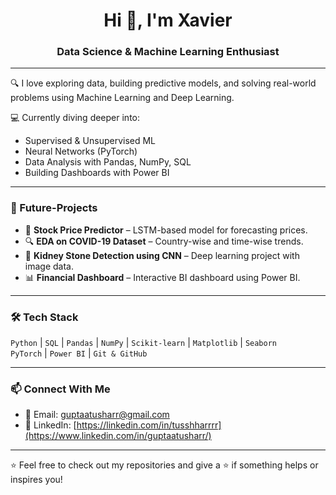 <h1 align="center">Hi 👋, I'm Xavier</h1>
<h3 align="center">Data Science & Machine Learning Enthusiast</h3>

---

🔍 I love exploring data, building predictive models, and solving real-world problems using Machine Learning and Deep Learning.

💻 Currently diving deeper into:
- Supervised & Unsupervised ML
- Neural Networks (PyTorch)
- Data Analysis with Pandas, NumPy, SQL
- Building Dashboards with Power BI

---

### 🚀 Future-Projects
- 🧠 **Stock Price Predictor** – LSTM-based model for forecasting prices.
- 🔍 **EDA on COVID-19 Dataset** – Country-wise and time-wise trends.
- 🏥 **Kidney Stone Detection using CNN** – Deep learning project with image data.
- 📊 **Financial Dashboard** – Interactive BI dashboard using Power BI.

---

### 🛠 Tech Stack
`Python` | `SQL` | `Pandas` | `NumPy` | `Scikit-learn` | `Matplotlib` | `Seaborn`  
`PyTorch` | `Power BI` | `Git & GitHub`

---

### 📫 Connect With Me
- 📧 Email: guptaatusharr@gmail.com
- 💼 LinkedIn: [https://linkedin.com/in/tusshharrrr](https://www.linkedin.com/in/guptaatusharr/)

---

⭐️ Feel free to check out my repositories and give a ⭐ if something helps or inspires you!
